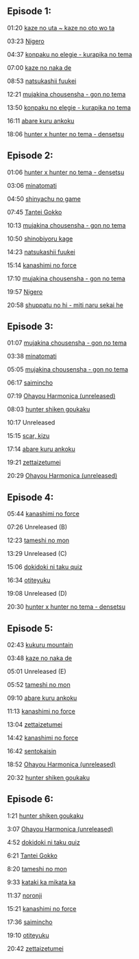## Episode 1:

01:20 [kaze no uta ~ kaze no oto wo ta](https://www.youtube.com/watch?v=PQan3qWRFik)

03:23 [Nigero](https://www.youtube.com/watch?v=Se6X1ujP2f4)

04:37 [konpaku no elegie - kurapika no tema](https://www.youtube.com/watch?v=fUkmYZJiAks)

07:00 [kaze no naka de](https://www.youtube.com/watch?v=6saMnC4rMog)

08:53 [natsukashii fuukei](https://www.youtube.com/watch?v=h-36oLRVws0)

12:21 [mujakina chousensha - gon no tema](https://www.youtube.com/watch?v=DAsLZ-8eYSU)

13:50 [konpaku no elegie - kurapika no tema](https://www.youtube.com/watch?v=fUkmYZJiAks)

16:11 [abare kuru ankoku](https://www.youtube.com/watch?v=M5sFZKu9scE)

18:06 [hunter x hunter no tema - densetsu](https://www.youtube.com/watch?v=nAIpdZR5XfM)

## Episode 2:

01:06 [hunter x hunter no tema - densetsu](https://www.youtube.com/watch?v=nAIpdZR5XfM)

03:06 [minatomati](https://www.youtube.com/watch?v=xARG9aGZ-GI)

04:50 [shinyachu no game](https://www.youtube.com/watch?v=dXkKZB0iqZg)

07:45 [Tantei Gokko](https://www.youtube.com/watch?v=-JK5hkMP154)

10:13 [mujakina chousensha - gon no tema](https://www.youtube.com/watch?v=DAsLZ-8eYSU)

10:50 [shinobiyoru kage](https://www.youtube.com/watch?v=1QRymebVDvI)

14:23 [natsukashii fuukei](https://www.youtube.com/watch?v=h-36oLRVws0)

15:14 [kanashimi no force](https://www.youtube.com/watch?v=Qh3cj6qhlKk)

17:10 [mujakina chousensha - gon no tema](https://www.youtube.com/watch?v=DAsLZ-8eYSU)

19:57 [Nigero](https://www.youtube.com/watch?v=Se6X1ujP2f4)

20:58 [shuppatu no hi - miti naru sekai he](https://www.youtube.com/watch?v=-WjFEcd47H4)

## Episode 3:

01:07 [mujakina chousensha - gon no tema](https://www.youtube.com/watch?v=DAsLZ-8eYSU)

03:38 [minatomati](https://www.youtube.com/watch?v=xARG9aGZ-GI)

05:05 [mujakina chousensha - gon no tema](https://www.youtube.com/watch?v=DAsLZ-8eYSU)

06:17 [saimincho](https://www.youtube.com/watch?v=NjmaUyJaA1s)

07:19 [Ohayou Harmonica (unreleased)](https://www.youtube.com/watch?v=2c67c-qvYYE&t)

08:03 [hunter shiken goukaku](https://www.youtube.com/watch?v=-ju-WLK-5ak)

10:17 Unreleased

15:15 [scar, kizu](https://www.youtube.com/watch?v=tbKRhOMBdz8)

17:14 [abare kuru ankoku](https://www.youtube.com/watch?v=M5sFZKu9scE)

19:21 [zettaizetumei](https://www.youtube.com/watch?v=ZpYQVA6zGEk)

20:29 [Ohayou Harmonica (unreleased)](https://www.youtube.com/watch?v=2c67c-qvYYE&t)

## Episode 4:

05:44 [kanashimi no force](https://www.youtube.com/watch?v=Qh3cj6qhlKk)

07:26 Unreleased (B)

12:23 [tameshi no mon](https://www.youtube.com/watch?v=NqrSnp2aTF4)

13:29 Unreleased (C)

15:06 [dokidoki ni taku quiz](https://www.youtube.com/watch?v=Jun7i9_Be0I)

16:34 [otiteyuku](https://www.youtube.com/watch?v=XxIQ29fE9eE)

19:08 Unreleased (D)

20:30 [hunter x hunter no tema - densetsu](https://www.youtube.com/watch?v=nAIpdZR5XfM)

## Episode 5:

02:43 [kukuru mountain](https://www.youtube.com/watch?v=s8Zm5UtSPwA)

03:48 [kaze no naka de](https://www.youtube.com/watch?v=6saMnC4rMog)

05:01 Unreleased (E)

05:52 [tameshi no mon](https://www.youtube.com/watch?v=NqrSnp2aTF4)

09:10 [abare kuru ankoku](https://www.youtube.com/watch?v=M5sFZKu9scE)

11:13 [kanashimi no force](https://www.youtube.com/watch?v=Qh3cj6qhlKk)

13:04 [zettaizetumei](https://www.youtube.com/watch?v=ZpYQVA6zGEk)

14:42 [kanashimi no force](https://www.youtube.com/watch?v=Qh3cj6qhlKk)

16:42 [sentokaisin](https://www.youtube.com/watch?v=276W1l-DMHs)

18:52 [Ohayou Harmonica (unreleased)](https://www.youtube.com/watch?v=2c67c-qvYYE&t)

20:32 [hunter shiken goukaku](https://www.youtube.com/watch?v=-ju-WLK-5ak)

## Episode 6:

1:21 [hunter shiken goukaku](https://www.youtube.com/watch?v=-ju-WLK-5ak)

3:07 [Ohayou Harmonica (unreleased)](https://www.youtube.com/watch?v=2c67c-qvYYE&t)

4:52 [dokidoki ni taku quiz](https://www.youtube.com/watch?v=Jun7i9_Be0I)

6:21 [Tantei Gokko](https://www.youtube.com/watch?v=-JK5hkMP154)

8:20 [tameshi no mon](https://www.youtube.com/watch?v=NqrSnp2aTF4)

9:33 [kataki ka mikata ka](https://www.youtube.com/watch?v=MaOFJIwcc_g)

11:37 [noronji](https://www.youtube.com/watch?v=6Bn-cskZ4kQ)

15:21 [kanashimi no force](https://www.youtube.com/watch?v=Qh3cj6qhlKk)

17:36 [saimincho](https://www.youtube.com/watch?v=NjmaUyJaA1s)

19:10 [otiteyuku](https://www.youtube.com/watch?v=XxIQ29fE9eE)

20:42 [zettaizetumei](https://www.youtube.com/watch?v=ZpYQVA6zGEk)
